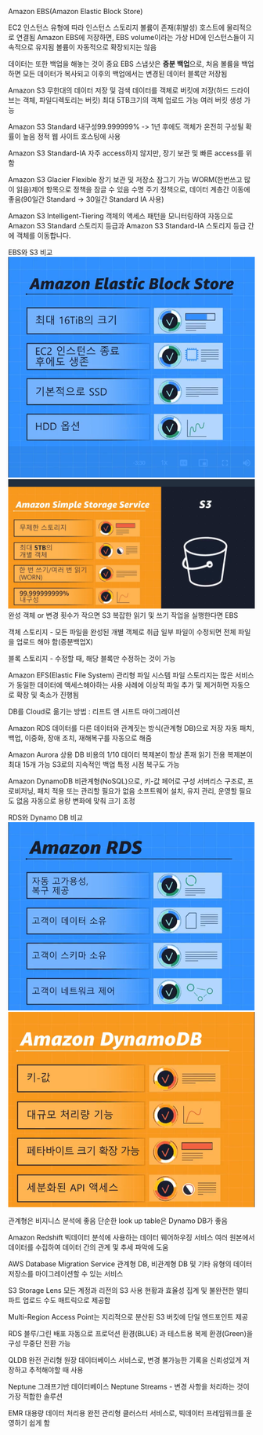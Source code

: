 Amazon EBS(Amazon Elastic Block Store)

EC2 인스턴스 유형에 따라 인스턴스 스토리지 볼륨이 존재(휘발성)
호스트에 물리적으로 연결됨
Amazon EBS에 저장하면, EBS volume이라는 가상 HD에 인스턴스들이 지속적으로 유지됨
볼륨이 자동적으로 확장되지는 않음


데이터는 또한 백업을 해놓는 것이 중요
EBS 스냅샷은 **증분 백업**으로, 처음 볼륨을 백업하면 모든 데이터가 복사되고 이후의 백업에서는 변경된 데이터 블록만 저장됨

Amazon S3
무한대의 데이터 저장 및 검색
데이터를 객체로 버킷에 저장(하드 드라이브는 객체, 파일디렉토리는 버킷)
최대 5TB크기의 객체 업로드 가능
여러 버킷 생성 가능

Amazon S3 Standard
내구성99.999999% -> 1년 후에도 객체가 온전히 구성될 확률이 높음
정적 웹 사이트 호스팅에 사용

Amazon S3 Standard-IA
자주 access하지 않지만, 장기 보관 및 빠른 access를 위함

Amazon S3 Glacier Flexible
장기 보관 및 저장소 잠그기 가능
WORM(한번쓰고 많이 읽음)제어 항목으로 정책을 잠글 수 있음
수명 주기 정책으로, 데이터 계층간 이동에 좋음(90일간 Standard -> 30일간 Standard IA 사용)

Amazon S3 Intelligent-Tiering
객체의 액세스 패턴을 모니터링하여 자동으로 Amazon S3 Standard 스토리지 등급과 Amazon S3 Standard-IA 스토리지 등급 간에 객체를 이동합니다.

EBS와 S3 비교
![alt text](image.png)
![alt text](image-1.png)
완성 객체 or 변경 횟수가 작으면 S3
복잡한 읽기 및 쓰기 작업을 실행한다면 EBS


객체 스토리지 - 모든 파일을 완성된 개별 객체로 취급
일부 파일이 수정되면 전체 파일을 업로드 해야 함(증분백업X)

블록 스토리지 - 수정할 때, 해당 블록만 수정하는 것이 가능


Amazon EFS(Elastic File System)
관리형 파일 시스템
파일 스토리지는 많은 서비스가 동일한 데이터에 액세스해야하는 사용 사례에 이상적
파일 추가 및 제거하면 자동으로 확장 및 축소가 진행됨

DB를 Cloud로 옮기는 방법 : 리프트 앤 시프트 마이그레이션

Amazon RDS
데이터를 다른 데이터와 관계짓는 방식(관계형 DB)으로 저장
자동 패치, 백업, 이중화, 장애 조치, 재해복구를 자동으로 해줌

Amazon Aurora
상용 DB 비용의 1/10
데이터 복제본이 항상 존재
읽기 전용 복제본이 최대 15개 가능
S3로의 지속적인 백업
특정 시점 복구도 가능

Amazon DynamoDB
비관계형(NoSQL)으로, 키-값 페어로 구성
서버리스 구조로, 프로비저닝, 패치 적용 또는 관리할 필요가 없음
소프트웨어 설치, 유지 관리, 운영할 필요도 없음
자동으로 용량 변화에 맞춰 크기 조정

RDS와 Dynamo DB 비교
![alt text](image-2.png)
![alt text](image-3.png)

관계형은 비지니스 분석에 좋음
단순한 look up table은 Dynamo DB가 좋음

Amazon Redshift
빅데이터 분석에 사용하는 데이터 웨어하우징 서비스
여러 원본에서 데이터를 수집하여 데이터 간의 관계 및 추세 파악에 도움

AWS Database Migration Service
관계형 DB, 비관계형 DB 및 기타 유형의 데이터 저장소를 마이그레이션할 수 있는 서비스

S3 Storage Lens
모든 계정과 리전의 S3 사용 현황과 효율성 집계 및 불완전한 멀티파트 업로드 수도 매트릭으로 제공함

Multi-Region Access Point는 지리적으로 분산된 S3 버킷에 단일 엔드포인트 제공

RDS 블루/그린 배포
자동으로 프로덕션 환경(BLUE) 과 테스트용 복제 환경(Green)을 구성
무중단 전환 가능

QLDB
완전 관리형 원장 데이터베이스 서비스로, 변경 불가능한 기록을 신뢰성있게 저장하고 추적해야할 때 사용

Neptune
그래프기반 데이터베이스
Neptune Streams - 변경 사항을 처리하는 것이 가장 적합한 솔루션

EMR
대용량 데이터 처리용 완전 관리형 클러스터 서비스로, 빅데이터 프레임워크를 운영하기 쉽게 함